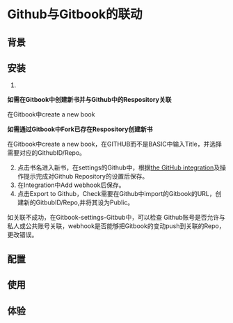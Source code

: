 # Github与Gitbook的联动

## 背景

## 安装

1. 

**如需在Gitbook中创建新书并与Github中的Respository关联**

在Gitbook中create a new book

**如需通过Gitbook中Fork已存在Respository创建新书**

在Gitbook中create a new book，在GITHUB而不是BASIC中输入Title，并选择需要对应的GithubID/Repo。

2. 点击书名进入新书，在settings的Github中，根据[the GitHub integration](https://help.gitbook.com/github/index.html)及操作提示完成对Github Repository的设置后保存。
3. 在Integration中Add webhook后保存。
4. 点击Export to Github，Check需要在Github中import的Gitbook的URL，创建新的GitbubID/Repo,并将其设为Public。

如关联不成功，在Gitbook-settings-Gitbub中，可以检查
Github账号是否允许与私人或公共账号关联，webhook是否能够把Gitbook的变动push到关联的Repo，更改错误。


 

## 配置

## 使用

## 体验


